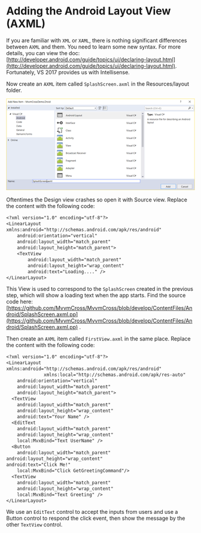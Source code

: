 # Adding the Android Layout View \(AXML\)

If you are familiar with `XML` or `XAML`, there is nothing significant differences between `AXML` and them. You need to learn some new syntax. For more details, you can view the doc: [http://developer.android.com/guide/topics/ui/declaring-layout.html](http://developer.android.com/guide/topics/ui/declaring-layout.html). Fortunately, VS 2017 provides us with Intellisense.

Now create an `AXML` item called `SplashScreen.axml` in the Resources/layout folder.

![](../../.gitbook/assets/image%20%289%29.png)

Oftentimes the Design view crashes so open it with Source view. Replace the content with the following code:

```markup
<?xml version="1.0" encoding="utf-8"?>
<LinearLayout xmlns:android="http://schemas.android.com/apk/res/android"
    android:orientation="vertical"
    android:layout_width="match_parent"
    android:layout_height="match_parent">
    <TextView
        android:layout_width="match_parent"
        android:layout_height="wrap_content"
        android:text="Loading...." />
</LinearLayout>
```

This View is used to correspond to the `SplashScreen` created in the previous step, which will show a loading text when the app starts. Find the source code here: [https://github.com/MvvmCross/MvvmCross/blob/develop/ContentFiles/Android/SplashScreen.axml.pp](https://github.com/MvvmCross/MvvmCross/blob/develop/ContentFiles/Android/SplashScreen.axml.pp) .

Then create an `AXML` item called `FirstView.axml` in the same place. Replace the content with the following code:

```markup
<?xml version="1.0" encoding="utf-8"?>
<LinearLayout xmlns:android="http://schemas.android.com/apk/res/android"
              xmlns:local="http://schemas.android.com/apk/res-auto"
    android:orientation="vertical"
    android:layout_width="match_parent"
    android:layout_height="match_parent">
  <TextView
    android:layout_width="match_parent"
    android:layout_height="wrap_content"
    android:text="Your Name" />
  <EditText
    android:layout_width="match_parent"
    android:layout_height="wrap_content"
    local:MvxBind="Text UserName" />
  <Button 
    android:layout_width="match_parent"
android:layout_height="wrap_content"
android:text="Click Me!"
    local:MvxBind="Click GetGreetingCommand"/>
  <TextView
    android:layout_width="match_parent"
    android:layout_height="wrap_content"
    local:MvxBind="Text Greeting" />
</LinearLayout>
```

We use an `EditText` control to accept the inputs from users and use a Button control to respond the click event, then show the message by the other `TextView` control.

